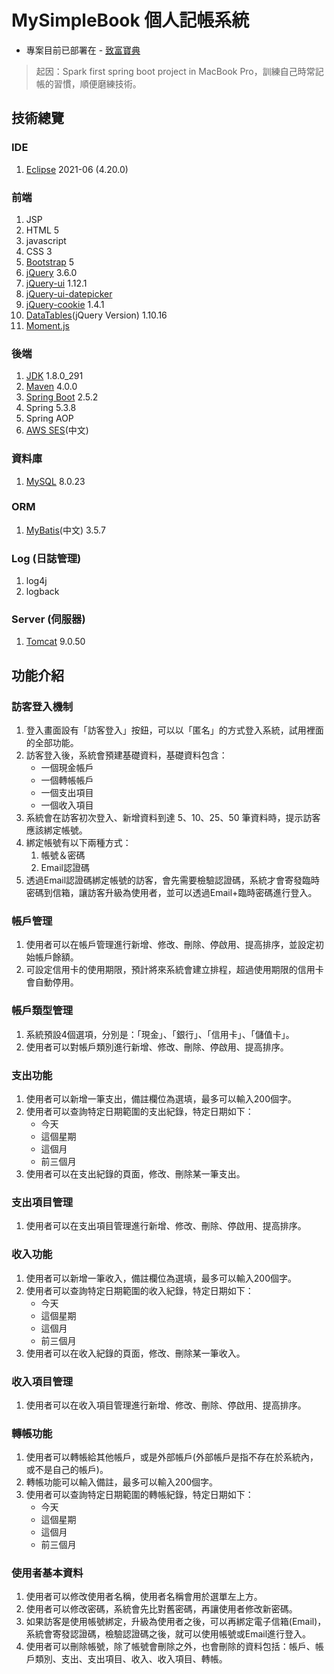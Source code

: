 # MySimpleBook 個人記帳系統

- 專案目前已部署在 - [致富寶典](https://richnote.net)

> 起因：Spark first spring boot project in MacBook Pro，訓練自己時常記帳的習慣，順便磨練技術。

## 技術總覽

### IDE
1. [Eclipse](https://www.eclipse.org/) 2021-06 (4.20.0)

### 前端
1. JSP
2. HTML 5
3. javascript
4. CSS 3
5. [Bootstrap](https://getbootstrap.com) 5
6. [jQuery](https://jquery.com) 3.6.0
7. [jQuery-ui](https://jqueryui.com) 1.12.1
8. [jQuery-ui-datepicker](https://jqueryui.com/datepicker/)
9. [jQuery-cookie](https://plugins.jquery.com/cookie/) 1.4.1
10. [DataTables](https://datatables.net)(jQuery Version) 1.10.16
11. [Moment.js](https://momentjs.com)

### 後端
1. [JDK](https://www.oracle.com/tw/java/technologies/javase/javase-jdk8-downloads.html) 1.8.0_291
2. [Maven](https://maven.apache.org) 4.0.0
3. [Spring Boot](https://start.spring.io) 2.5.2
4. Spring 5.3.8
5. Spring AOP
6. [AWS SES](https://aws.amazon.com/tw/ses/)(中文)

### 資料庫
1. [MySQL](https://www.mysql.com) 8.0.23

### ORM
1. [MyBatis](https://mybatis.org/mybatis-3/zh/index.html)(中文) 3.5.7

### Log (日誌管理)
1. log4j
2. logback

### Server (伺服器)
1. [Tomcat](https://tomcat.apache.org/tomcat-9.0-doc/) 9.0.50

## 功能介紹
### 訪客登入機制
1. 登入畫面設有「訪客登入」按鈕，可以以「匿名」的方式登入系統，試用裡面的全部功能。
2. 訪客登入後，系統會預建基礎資料，基礎資料包含：
    * 一個現金帳戶
    * 一個轉帳帳戶
    * 一個支出項目
    * 一個收入項目
3. 系統會在訪客初次登入、新增資料到達 5、10、25、50 筆資料時，提示訪客應該綁定帳號。
4. 綁定帳號有以下兩種方式：
    1. 帳號＆密碼
    2. Email認證碼
5. 透過Email認證碼綁定帳號的訪客，會先需要檢驗認證碼，系統才會寄發臨時密碼到信箱，讓訪客升級為使用者，並可以透過Email+臨時密碼進行登入。

### 帳戶管理
1. 使用者可以在帳戶管理進行新增、修改、刪除、停啟用、提高排序，並設定初始帳戶餘額。
2. 可設定信用卡的使用期限，預計將來系統會建立排程，超過使用期限的信用卡會自動停用。

### 帳戶類型管理
1. 系統預設4個選項，分別是：「現金」、「銀行」、「信用卡」、「儲值卡」。
2. 使用者可以對帳戶類別進行新增、修改、刪除、停啟用、提高排序。

### 支出功能
1. 使用者可以新增一筆支出，備註欄位為選填，最多可以輸入200個字。
2. 使用者可以查詢特定日期範圍的支出紀錄，特定日期如下：
    * 今天
    * 這個星期
    * 這個月
    * 前三個月
3. 使用者可以在支出紀錄的頁面，修改、刪除某一筆支出。

### 支出項目管理
1. 使用者可以在支出項目管理進行新增、修改、刪除、停啟用、提高排序。

### 收入功能
1. 使用者可以新增一筆收入，備註欄位為選填，最多可以輸入200個字。
2. 使用者可以查詢特定日期範圍的收入紀錄，特定日期如下：
    * 今天
    * 這個星期
    * 這個月
    * 前三個月
3. 使用者可以在收入紀錄的頁面，修改、刪除某一筆收入。

### 收入項目管理
1. 使用者可以在收入項目管理進行新增、修改、刪除、停啟用、提高排序。

### 轉帳功能
1. 使用者可以轉帳給其他帳戶，或是外部帳戶(外部帳戶是指不存在於系統內，或不是自己的帳戶)。
2. 轉帳功能可以輸入備註，最多可以輸入200個字。
3. 使用者可以查詢特定日期範圍的轉帳紀錄，特定日期如下：
    * 今天
    * 這個星期
    * 這個月
    * 前三個月

### 使用者基本資料
1. 使用者可以修改使用者名稱，使用者名稱會用於選單左上方。
2. 使用者可以修改密碼，系統會先比對舊密碼，再讓使用者修改新密碼。
3. 如果訪客是使用帳號綁定，升級為使用者之後，可以再綁定電子信箱(Email)，系統會寄發認證碼，檢驗認證碼之後，就可以使用帳號或Email進行登入。
4. 使用者可以刪除帳號，除了帳號會刪除之外，也會刪除的資料包括：帳戶、帳戶類別、支出、支出項目、收入、收入項目、轉帳。
